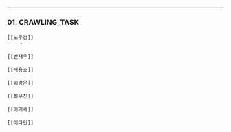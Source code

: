 
---

### 01. CRAWLING_TASK
	
	[[노우정]]
		-  
	
	[[변재우]]
		
	[[서용호]]
		 
	[[위강은]]
		
	[[최우진]] 
	
	[[이기세]]
	
	[[이다인]]
